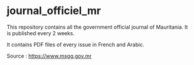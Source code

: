 # journal_officiel_mr

This repository contains all the government official journal of Mauritania. It is published every 2 weeks.

It contains PDF files of every issue in French and Arabic.

Source : https://www.msgg.gov.mr
